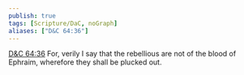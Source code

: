 ```yaml
---
publish: true
tags: [Scripture/DaC, noGraph]
aliases: ["D&C 64:36"]
---
```

[D&C 64:36](https://churchofjesuschrist.org/study/scriptures/dc-testament/dc/64?lang=eng&id=p36#p36) For, verily I say that the rebellious are not of the blood of Ephraim, wherefore they shall be plucked out.
